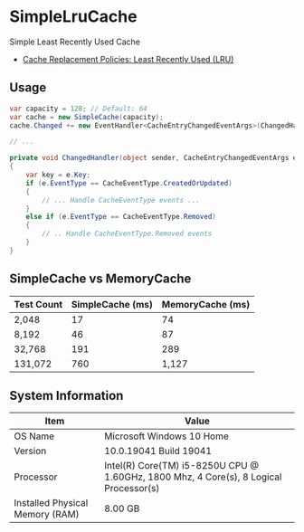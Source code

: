 # SimpleLruCache
Simple Least Recently Used Cache

* [Cache Replacement Policies: Least Recently Used (LRU)](https://en.wikipedia.org/wiki/Cache_replacement_policies#LRU)

## Usage

```csharp
var capacity = 128; // Default: 64
var cache = new SimpleCache(capacity);
cache.Changed += new EventHandler<CacheEntryChangedEventArgs>(ChangedHandler);

// ...

private void ChangedHandler(object sender, CacheEntryChangedEventArgs e)
{
    var key = e.Key;
    if (e.EventType == CacheEventType.CreatedOrUpdated)
    {
        // ... Handle CacheEventType events ...
    }
    else if (e.EventType == CacheEventType.Removed)
    {
        // .. Handle CacheEventType.Removed events
    }
}
```

## SimpleCache vs MemoryCache

Test Count | SimpleCache (ms) | MemoryCache (ms)
-----------|------------------|-----------------
2,048 | 17 | 74
8,192 | 46 | 87
32,768 | 191 | 289
131,072 | 760 | 1,127

## System Information

Item | Value
-----|------
OS Name	| Microsoft Windows 10 Home
Version	| 10.0.19041 Build 19041
Processor |	Intel(R) Core(TM) i5-8250U CPU @ 1.60GHz, 1800 Mhz, 4 Core(s), 8 Logical Processor(s)
Installed Physical Memory (RAM)	| 8.00 GB
